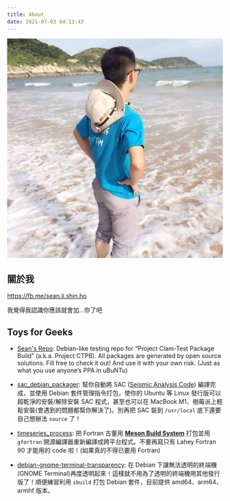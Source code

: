 ```yaml
---
title: About
date: 2021-07-03 04:13:43
---
```


<img src="https://raw.githubusercontent.com/sean0921/sean0921.github.io/6320b6830a33f53eb1d2faafffc73dff53fa069f/images/photo.jpg" alt="" height="50%"/>

## 關於我

<https://fb.me/sean.li.shin.ho>

我覺得我認識你應該就會加...你了吧

## Toys for Geeks

* [Sean's Repo](https://gh.pkg.clam.ml/): Debian-like testing repo for “Project Clam-Test Package Build” (a.k.a. Project CTPB). All packages are generated by open source solutions. Fill free to check it out! And use it with your own risk. (Just as what you use anyone’s PPA in uBuNTu)

* [sac\_debian\_packager](https://github.com/sean0921/sac_debian_packager): 幫你自動將 SAC ([Seismic Analysis Code](http://ds.iris.edu/ds/nodes/dmc/software/downloads/sac/)) 編譯完成，並使用 Debian 套件管理指令打包，使你的 Ubuntu 等 Linux 發行版可以超乾淨的安裝/解除安裝 SAC 程式，甚至也可以在 MacBook M1、樹莓派上輕鬆安裝(會遇到的問題都幫你解決了)。別再把 SAC 裝到 `/usr/local` 底下還要自己想辦法 `source` 了！

* [timeseries\_process](https://github.com/sean0921/timeseries_process): 把 Fortran 古董用 [**Meson Build System**](https://mesonbuild.com/) 打包並用 `gfortran` 開源編譯器重新編譯成跨平台程式。不要再寫只有 Lahey Fortran 90 才能用的 code 啦！(如果真的不得已要用 Fortran)

* [debian-gnome-terminal-transparency](https://github.com/sean0921/debian-gnome-terminal-transparency): 在 Debian 下讓無法透明的終端機(GNOME Terminal)再度透明起來！這樣就不用為了透明的終端機用其他發行版了！順便練習利用 `sbuild` 打包 Debian 套件，目前提供 amd64、arm64、armhf 版本。
